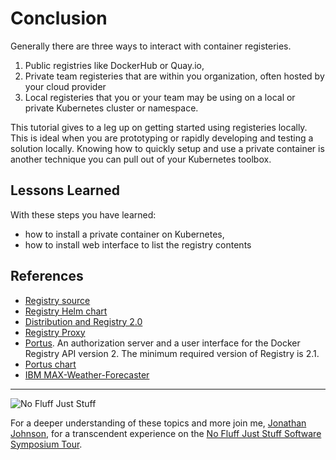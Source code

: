 # Conclusion #

Generally there are three ways to interact with container registeries. 

1. Public registries like DockerHub or Quay.io, 
2. Private team registeries that are within you organization, often hosted by your cloud provider 
3. Local registeries that you or your team may be using on a local or private Kubernetes cluster or namespace. 

This tutorial gives to a leg up on getting started using registeries locally. This is ideal when you are prototyping or rapidly developing and testing a solution locally. Knowing how to quickly setup and use a private container is another technique you can pull out of your Kubernetes toolbox. 

## Lessons Learned ##

With these steps you have learned:

- how to install a private container on Kubernetes,
- how to install web interface to list the registry contents

## References ##

- [Registry source](https://github.com/docker/distribution)
- [Registry Helm chart](https://github.com/helm/charts/tree/master/stable/docker-registry)
- [Distribution and Registry 2.0](https://github.com/docker/distribution)
- [Registry Proxy](https://github.com/helm/charts/tree/master/incubator/kube-registry-proxy)
- [Portus](https://github.com/SUSE/Portus). An authorization server and a user interface for the Docker Registry API version 2. The minimum required version of Registry is 2.1.
- [Portus chart](https://github.com/GrantStreetGroup/portus-helm)
- [IBM MAX-Weather-Forecaster](https://github.com/IBM/MAX-Weather-Forecaster)

------
![No Fluff Just Stuff](/javajon/courses/kubernetes-pipelines/registries/assets/nfjs.png "No Fluff Just Stuff")

For a deeper understanding of these topics and more join me, [Jonathan Johnson](https://www.linkedin.com/in/javajon/), for a transcendent experience on the [No Fluff Just Stuff Software Symposium Tour](https://nofluffjuststuff.com/home/main).